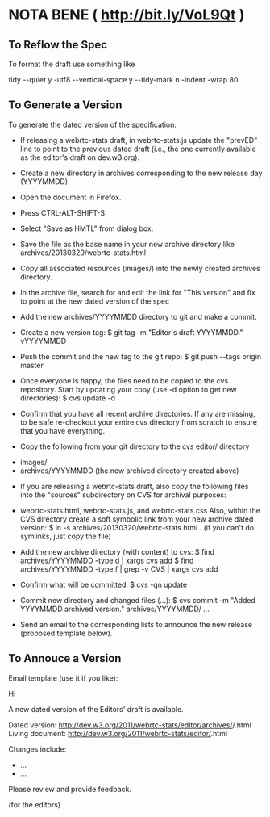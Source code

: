 
NOTA BENE ( http://bit.ly/VoL9Qt ) 
=================================


To Reflow the Spec
------------------

To format the draft use something like 

tidy --quiet y -utf8 --vertical-space y --tidy-mark n -indent -wrap 80


To Generate a Version
---------------------

To generate the dated version of the specification:

* If releasing a webrtc-stats draft, in webrtc-stats.js update the
  "prevED" line to point to the previous dated draft (i.e., the one
  currently available as the editor's draft on dev.w3.org).


* Create a new directory in archives corresponding to the new release
day (YYYYMMDD)

* Open the document in Firefox.

* Press CTRL-ALT-SHIFT-S.

* Select "Save as HMTL" from dialog box.

* Save the file as the base name in your new archive directory like
archives/20130320/webrtc-stats.html

* Copy all associated resources (images/)  into the newly created
archives directory.

* In the archive file, search for and edit the link for "This version"
  and fix to point at the new dated version of the spec

* Add the new archives/YYYYMMDD directory to git and make a commit.

* Create a new version tag:
  $ git tag -m "Editor's draft YYYYMMDD." vYYYYMMDD

* Push the commit and the new tag to the git repo:
  $ git push --tags origin master

* Once everyone is happy, the files need to be copied to the cvs repository.
Start by updating your copy (use -d option to get new directories):
  $ cvs update -d

* Confirm that you have all recent archive directories.  If any are
  missing, to be safe re-checkout your entire cvs directory from scratch to
  ensure that you have everything.

* Copy the following from your git directory to the cvs editor/ directory
 - images/
 - archives/YYYYMMDD (the new archived directory created above)

* If you are releasing a webrtc-stats draft, also copy the following files
   into the "sources" subdirectory on CVS for archival purposes:
 - webrtc-stats.html, webrtc-stats.js, and webrtc-stats.css
  Also, within the CVS directory create a soft symbolic link from your new
  archive dated version:
  $ ln -s archives/20130320/webrtc-stats.html .
  (if you can't do symlinks, just copy the file)

* Add the new archive directory (with content) to cvs:
  $ find archives/YYYYMMDD -type d | xargs cvs add
  $ find archives/YYYYMMDD -type f | grep -v CVS | xargs cvs add

* Confirm what will be committed:
  $ cvs -qn update

* Commit new directory and changed files (...):
  $ cvs commit -m "Added YYYYMMDD archived version." archives/YYYYMMDD/ ...

* Send an email to the corresponding lists to announce the new release
(proposed template below).


To Annouce a Version
--------------------

Email template (use it if you like):

Hi

A new dated version of the Editors' draft is available.

Dated version: http://dev.w3.org/2011/webrtc-stats/editor/archives/<YYYYMMDD>/<docname>.html
Living document: http://dev.w3.org/2011/webrtc-stats/editor/<docname>.html

Changes include:
* ...
* ...

Please review and provide feedback.

<your name> (for the editors)


<!-- See Work Flow
-------------

 [![Stories in Ready](https://badge.waffle.io/.png?label=ready&title=Ready)](http://waffle.io/) -->
